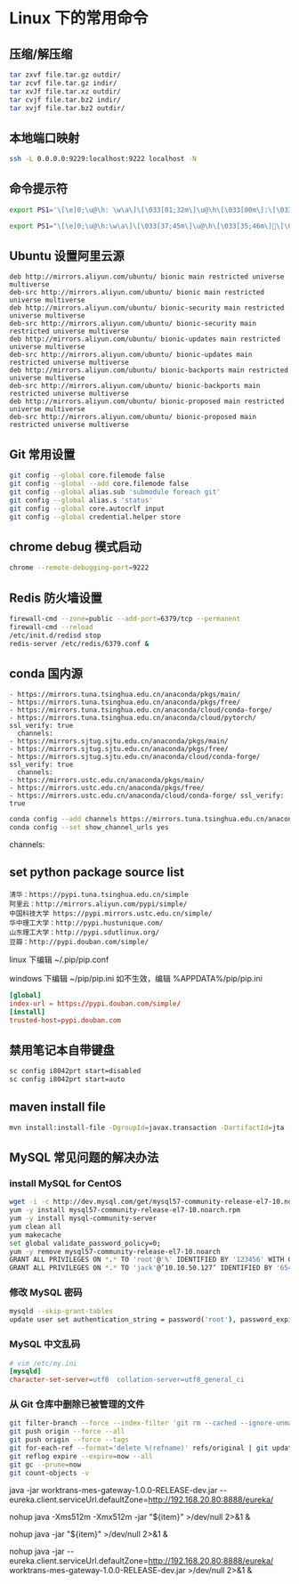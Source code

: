 # Linux 下的常用命令

## 压缩/解压缩

```bash
tar zxvf file.tar.gz outdir/
tar zcvf file.tar.gz indir/
tar xvJf file.tar.xz outdir/
tar cvjf file.tar.bz2 indir/
tar xvjf file.tar.bz2 outdir/
```

## 本地端口映射

```bash
ssh -L 0.0.0.0:9229:localhost:9222 localhost -N
```

## 命令提示符

```bash
export PS1='\[\e]0;\u@\h: \w\a\]\[\033[01;32m\]\u@\h\[\033[00m\]:\[\033[01;34m\]\w\[\033[00m\]\$ '

export PS1="\[\e]0;\u@\h:\w\a\]\[\033[37;45m\]\u@\h\[\033[35;46m\]\[\033[01;37;46m\]\w\[\033[00;36;40m\]\[\033[00m\] "
```

## Ubuntu 设置阿里云源

```
deb http://mirrors.aliyun.com/ubuntu/ bionic main restricted universe multiverse
deb-src http://mirrors.aliyun.com/ubuntu/ bionic main restricted universe multiverse
deb http://mirrors.aliyun.com/ubuntu/ bionic-security main restricted universe multiverse
deb-src http://mirrors.aliyun.com/ubuntu/ bionic-security main restricted universe multiverse
deb http://mirrors.aliyun.com/ubuntu/ bionic-updates main restricted universe multiverse
deb-src http://mirrors.aliyun.com/ubuntu/ bionic-updates main restricted universe multiverse
deb http://mirrors.aliyun.com/ubuntu/ bionic-backports main restricted universe multiverse
deb-src http://mirrors.aliyun.com/ubuntu/ bionic-backports main restricted universe multiverse
deb http://mirrors.aliyun.com/ubuntu/ bionic-proposed main restricted universe multiverse
deb-src http://mirrors.aliyun.com/ubuntu/ bionic-proposed main restricted universe multiverse
```

## Git 常用设置

```bash
git config --global core.filemode false
git config --global --add core.filemode false
git config --global alias.sub 'submodule foreach git'
git config --global alias.s 'status'
git config --global core.autocrlf input
git config --global credential.helper store
```

## chrome debug 模式启动

```bash
chrome --remote-debugging-port=9222
```

## Redis 防火墙设置

```bash
firewall-cmd --zone=public --add-port=6379/tcp --permanent
firewall-cmd --reload
/etc/init.d/redisd stop
redis-server /etc/redis/6379.conf &
```

## conda 国内源

```
- https://mirrors.tuna.tsinghua.edu.cn/anaconda/pkgs/main/
- https://mirrors.tuna.tsinghua.edu.cn/anaconda/pkgs/free/
- https://mirrors.tuna.tsinghua.edu.cn/anaconda/cloud/conda-forge/
- https://mirrors.tuna.tsinghua.edu.cn/anaconda/cloud/pytorch/ ssl_verify: true
  channels:
- https://mirrors.sjtug.sjtu.edu.cn/anaconda/pkgs/main/
- https://mirrors.sjtug.sjtu.edu.cn/anaconda/pkgs/free/
- https://mirrors.sjtug.sjtu.edu.cn/anaconda/cloud/conda-forge/ ssl_verify: true
  channels:
- https://mirrors.ustc.edu.cn/anaconda/pkgs/main/
- https://mirrors.ustc.edu.cn/anaconda/pkgs/free/
- https://mirrors.ustc.edu.cn/anaconda/cloud/conda-forge/ ssl_verify: true
```

```bash
conda config --add channels https://mirrors.tuna.tsinghua.edu.cn/anaconda/pkgs/free/
conda config --set show_channel_urls yes
```

channels:

## set python package source list

```
清华：https://pypi.tuna.tsinghua.edu.cn/simple
阿里云：http://mirrors.aliyun.com/pypi/simple/
中国科技大学 https://pypi.mirrors.ustc.edu.cn/simple/
华中理工大学：http://pypi.hustunique.com/
山东理工大学：http://pypi.sdutlinux.org/
豆瓣：http://pypi.douban.com/simple/
```

linux 下编辑 ~/.pip/pip.conf

windows 下编辑 ~/pip/pip.ini 如不生效，编辑 %APPDATA%/pip/pip.ini

```conf
[global]
index-url = https://pypi.douban.com/simple/
[install]
trusted-host=pypi.douban.com
```

## 禁用笔记本自带键盘

```bat
sc config i8042prt start=disabled
sc config i8042prt start=auto
```

## maven install file

```bash
mvn install:install-file -DgroupId=javax.transaction -DartifactId=jta -Dpackaging=jar -Dversion=1.0.1B -Dfile=ojdbc14-10.2.0.1.0.jar -DgeneratePom=true -DarchetypeCatalog=internal
```

## MySQL 常见问题的解决办法

### install MySQL for CentOS

```bash
wget -i -c http://dev.mysql.com/get/mysql57-community-release-el7-10.noarch.rpm
yum -y install mysql57-community-release-el7-10.noarch.rpm
yum -y install mysql-community-server
yum clean all
yum makecache
set global validate_password_policy=0;
yum -y remove mysql57-community-release-el7-10.noarch
GRANT ALL PRIVILEGES ON *.* TO 'root'@'%' IDENTIFIED BY '123456' WITH GRANT OPTION;
GRANT ALL PRIVILEGES ON *.* TO 'jack'@’10.10.50.127’ IDENTIFIED BY '654321' WITH GRANT OPTION;
```

### 修改 MySQL 密码

```bash
mysqld --skip-grant-tables
update user set authentication_string = password('root'), password_expired = 'N', password_last_changed = now() where user = 'root';
```

### MySQL 中文乱码

```ini
# vim /etc/my.ini
[mysqld]
character-set-server=utf8  collation-server=utf8_general_ci
```

### 从 Git 仓库中删除已被管理的文件

```bash
git filter-branch --force --index-filter 'git rm --cached --ignore-unmatch "testFolder/2017-2-5 testFile.md" ' --prune-empty --tag-name-filter cat -- --all
git push origin --force --all
git push origin --force --tags
git for-each-ref --format='delete %(refname)' refs/original | git update-ref --stdin
git reflog expire --expire=now --all
git gc --prune=now
git count-objects -v
```

java -jar worktrans-mes-gateway-1.0.0-RELEASE-dev.jar --eureka.client.serviceUrl.defaultZone=http://192.168.20.80:8888/eureka/

nohup java -Xms512m -Xmx512m -jar "\${item}" >/dev/null 2>&1 &

nohup java -jar "\${item}" >/dev/null 2>&1 &

nohup java -jar --eureka.client.serviceUrl.defaultZone=http://192.168.20.80:8888/eureka/ worktrans-mes-gateway-1.0.0-RELEASE-dev.jar >/dev/null 2>&1 &
